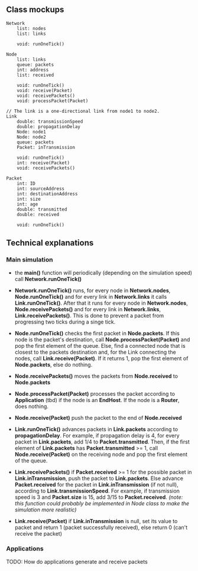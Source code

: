 ## Class mockups

    Network
        list: nodes
        list: links
        
        void: runOneTick()

    Node
        list: links
        queue: packets
        int: address
        list: received

        void: runOneTick()
        void: receive(Packet)
        void: receivePackets()
        void: processPacket(Packet)

    // The link is a one-directional link from node1 to node2.
    Link
        double: transmissionSpeed
        double: propagationDelay
        Node: node1
        Node: node2
        queue: packets
        Packet: inTransmission

        void: runOneTick()
        int: receive(Packet)
        void: receivePackets()

    Packet
        int: ID
        int: sourceAddress
        int: destinationAddress
        int: size
        int: age
        double: transmitted
        double: received

        void: runOneTick()
    


## Technical explanations
### Main simulation

- the **main()** function will periodically (depending on the simulation speed) call **Network.runOneTick()**
- **Network.runOneTick()** runs, for every node in **Network.nodes**, **Node.runOneTick()** and for every link in **Network.links** it calls **Link.runOneTick()**. After that it runs for every node in **Network.nodes**, **Node.receivePackets()** and for every link in **Network.links**, **Link.receivePackets()**. This is done to prevent a packet from progressing two ticks during a singe tick.

- **Node.runOneTick()** checks the first packet in **Node.packets**. If this node is the packet's destination, call **Node.processPacket(Packet)** and pop the first element of the queue. Else, find a connected node that is closest to the packets destination and, for the Link connecting the nodes, call **Link.receive(Packet)**. If it returns 1, pop the first element of **Node.packets**, else do nothing.
- **Node.receivePackets()** moves the packets from **Node.received** to **Node.packets**
- **Node.processPacket(Packet)** processes the packet according to **Application** (tbd) if the node is an **EndHost**. If the node is a **Router**, does nothing.
- **Node.receive(Packet)** push the packet to the end of **Node.received**

- **Link.runOneTick()** advances packets in **Link.packets** according to **propagationDelay**. For example, if propagation delay is 4, for every packet in **Link.packets**, add 1/4 to **Packet.transmitted**. Then, if the first element of **Link.packets** has **Packet.transmitted** >= 1, call **Node.receive(Packet)** on the receiving node and pop the first element of the queue.
- **Link.receivePackets()** if **Packet.received** >= 1 for the possible packet in **Link.inTransmission**, push the packet to **Link.packets**. Else advance **Packet.received** for the packet in **Link.inTransmission** (if not null), according to **Link.transmissionSpeed**. For example, if transmission speed is 3 and **Packet.size** is 15, add 3/15 to **Packet.received**. _(note: this function could probably be implemented in Node class to make the simulation more realistic)_
- **Link.receive(Packet)** if **Link.inTransmission** is null, set its value to packet and return 1 (packet successfully received), else return 0 (can't receive the packet) 

### Applications
TODO: How do applications generate and receive packets